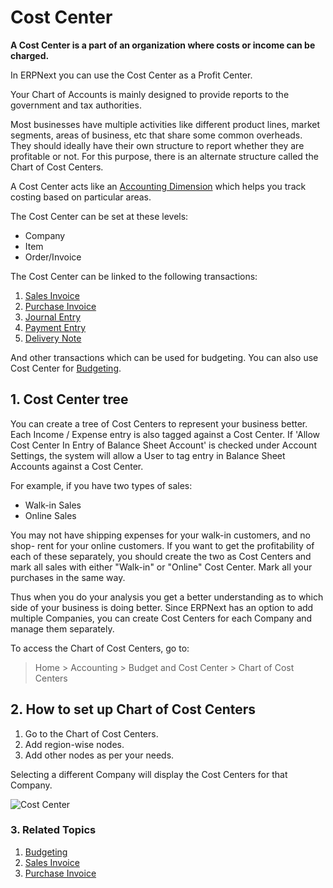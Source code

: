 <!-- add-breadcrumbs -->
# Cost Center

**A Cost Center is a part of an organization where costs or income can be charged.**

In ERPNext you can use the Cost Center as a Profit Center.

Your Chart of Accounts is mainly designed to provide reports to the government and tax authorities.

Most businesses have multiple activities like different product lines, market segments, areas of business, etc that share some common overheads. They should ideally have their own structure to report whether they
are profitable or not. For this purpose, there is an alternate structure called the Chart of Cost Centers.

A Cost Center acts like an [Accounting Dimension](/docs/user/manual/en/accounts/accounting-dimensions) which helps you track costing based on particular areas.

The Cost Center can be set at these levels:

* Company
* Item
* Order/Invoice

The Cost Center can be linked to the following transactions:

1. [Sales Invoice](/docs/user/manual/en/accounts/sales-invoice)
1. [Purchase Invoice](/docs/user/manual/en/accounts/purchase-invoice)
1. [Journal Entry](/docs/user/manual/en/accounts/journal-entry)
1. [Payment Entry](/docs/user/manual/en/accounts/payment-entry)
1. [Delivery Note](/docs/user/manual/en/stock/delivery-note)

And other transactions which can be used for budgeting. You can also use Cost Center for [Budgeting](/docs/user/manual/en/accounts/budgeting).

## 1. Cost Center tree

You can create a tree of Cost Centers to represent your business better. Each
Income / Expense entry is also tagged against a Cost Center. If 'Allow Cost Center In Entry of Balance Sheet Account' is checked under Account Settings, the system will allow a User to tag entry in Balance Sheet Accounts against a Cost Center.

For example, if you have two types of sales:

 * Walk-in Sales
 * Online Sales

You may not have shipping expenses for your walk-in customers, and no shop-
rent for your online customers. If you want to get the profitability of each
of these separately, you should create the two as Cost Centers and mark all
sales with either "Walk-in" or "Online" Cost Center. Mark all your purchases in the
same way.

Thus when you do your analysis you get a better understanding as to which side
of your business is doing better. Since ERPNext has an option to add multiple
Companies, you can create Cost Centers for each Company and manage them
separately.

To access the Chart of Cost Centers, go to:
> Home > Accounting > Budget and Cost Center > Chart of Cost Centers

## 2. How to set up Chart of Cost Centers
1. Go to the Chart of Cost Centers.
1. Add region-wise nodes.
1. Add other nodes as per your needs.

Selecting a different Company will display the Cost Centers for that Company.

<img class="screenshot" alt="Cost Center" src="{{docs_base_url}}/v12/assets/img/accounts/chart-of-cost-center.png">

### 3. Related Topics
1. [Budgeting](/docs/user/manual/en/accounts/budgeting)
1. [Sales Invoice](/docs/user/manual/en/accounts/sales-invoice)
1. [Purchase Invoice](/docs/user/manual/en/accounts/purchase-invoice)
